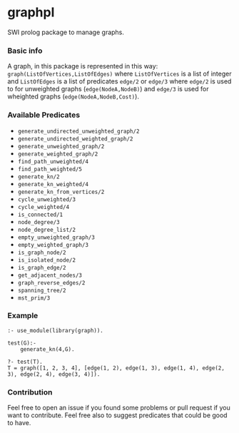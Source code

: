 # graphpl
SWI prolog package to manage graphs. 

### Basic info
A graph, in this package is represented in this way: `graph(ListOfVertices,ListOfEdges)` where `ListOfVertices` is a list of integer and `ListOfEdges` is a list of predicates `edge/2` or `edge/3` where `edge/2` is used to for unweighted graphs (`edge(NodeA,NodeB)`) and `edge/3` is used for wheighted graphs (`edge(NodeA,NodeB,Cost)`).

### Available Predicates
* `generate_undirected_unweighted_graph/2`
* `generate_undirected_weighted_graph/2`
* `generate_unweighted_graph/2`
* `generate_weighted_graph/2`
* `find_path_unweighted/4`
* `find_path_weighted/5`
* `generate_kn/2`
* `generate_kn_weighted/4`
* `generate_kn_from_vertices/2`
* `cycle_unweighted/3`
* `cycle_weighted/4`
* `is_connected/1`
* `node_degree/3`
* `node_degree_list/2`
* `empty_unweighted_graph/3`
* `empty_weighted_graph/3`
* `is_graph_node/2`
* `is_isolated_node/2`
* `is_graph_edge/2`
* `get_adjacent_nodes/3`
* `graph_reverse_edges/2`
* `spanning_tree/2`
* `mst_prim/3`

### Example

    :- use_module(library(graph)).
    
    test(G):-
	    generate_kn(4,G).
    
    ?- test(T).
    T = graph([1, 2, 3, 4], [edge(1, 2), edge(1, 3), edge(1, 4), edge(2, 3), edge(2, 4), edge(3, 4)]).
    
### Contribution
Feel free to open an issue if you found some problems or pull request if you want to contribute. Feel free also to suggest predicates that could be good to have.
